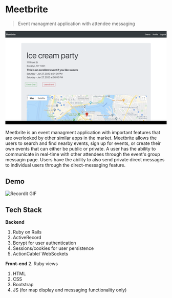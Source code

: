 # Meetbrite

> Event managment application with attendee messaging 



[![Welcome To Meetbrite](./app/assets/images/event.png)]()

Meetbrite is an event managment application with important features that are overlooked by other similar apps in the market.  Meetbrite allows the users to search and find nearby events, sign up for events, or create their own events that can either be public or private.  A user has the ability to communicate in real-time with other attendees through the event's group messagin page.  Users have the ability to also send private direct messages to individual users through the direct-messaging feature.   


## Demo

![Recordit GIF](./app/assets/demo.gif)


## Tech Stack 
**Backend**
1. Ruby on Rails 
2. ActiveRecord 
3. Bcrypt for user authentication 
4. Sessions/cookies for user persistence  
5. ActionCable/ WebSockets 

**Front-end**
2. Ruby views
1. HTML
2. CSS
3. Bootstrap 
3. JS (for map display and messaging functionality only)
